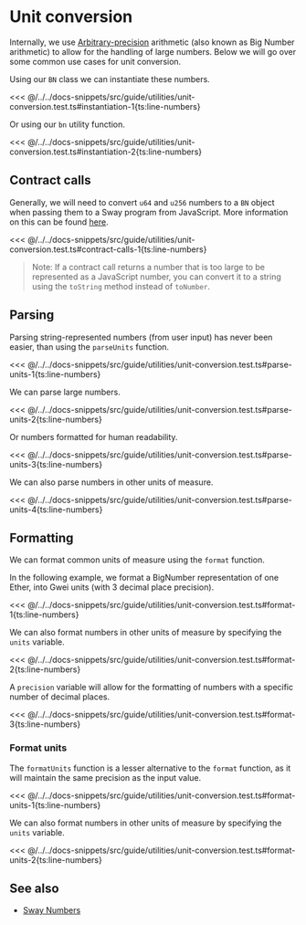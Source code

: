 # Unit conversion

Internally, we use [Arbitrary-precision](https://mathworld.wolfram.com/ArbitraryPrecision.html) arithmetic (also known as Big Number arithmetic) to allow for the handling of large numbers. Below we will go over some common use cases for unit conversion.

Using our `BN` class we can instantiate these numbers.

<<< @/../../docs-snippets/src/guide/utilities/unit-conversion.test.ts#instantiation-1{ts:line-numbers}

Or using our `bn` utility function.

<<< @/../../docs-snippets/src/guide/utilities/unit-conversion.test.ts#instantiation-2{ts:line-numbers}

## Contract calls

Generally, we will need to convert `u64` and `u256` numbers to a `BN` object when passing them to a Sway program from JavaScript. More information on this can be found [here](../types/numbers.md).

<<< @/../../docs-snippets/src/guide/utilities/unit-conversion.test.ts#contract-calls-1{ts:line-numbers}

> Note: If a contract call returns a number that is too large to be represented as a JavaScript number, you can convert it to a string using the `toString` method instead of `toNumber`.

## Parsing

Parsing string-represented numbers (from user input) has never been easier, than using the `parseUnits` function.

<<< @/../../docs-snippets/src/guide/utilities/unit-conversion.test.ts#parse-units-1{ts:line-numbers}

We can parse large numbers.

<<< @/../../docs-snippets/src/guide/utilities/unit-conversion.test.ts#parse-units-2{ts:line-numbers}

Or numbers formatted for human readability.

<<< @/../../docs-snippets/src/guide/utilities/unit-conversion.test.ts#parse-units-3{ts:line-numbers}

We can also parse numbers in other units of measure.

<<< @/../../docs-snippets/src/guide/utilities/unit-conversion.test.ts#parse-units-4{ts:line-numbers}

## Formatting

We can format common units of measure using the `format` function.

In the following example, we format a BigNumber representation of one Ether, into Gwei units (with 3 decimal place precision).

<<< @/../../docs-snippets/src/guide/utilities/unit-conversion.test.ts#format-1{ts:line-numbers}

We can also format numbers in other units of measure by specifying the `units` variable.

<<< @/../../docs-snippets/src/guide/utilities/unit-conversion.test.ts#format-2{ts:line-numbers}

A `precision` variable will allow for the formatting of numbers with a specific number of decimal places.

<<< @/../../docs-snippets/src/guide/utilities/unit-conversion.test.ts#format-3{ts:line-numbers}

### Format units

The `formatUnits` function is a lesser alternative to the `format` function, as it will maintain the same precision as the input value.

<<< @/../../docs-snippets/src/guide/utilities/unit-conversion.test.ts#format-units-1{ts:line-numbers}

We can also format numbers in other units of measure by specifying the `units` variable.

<<< @/../../docs-snippets/src/guide/utilities/unit-conversion.test.ts#format-units-2{ts:line-numbers}

## See also

- [Sway Numbers](../types/numbers.md)